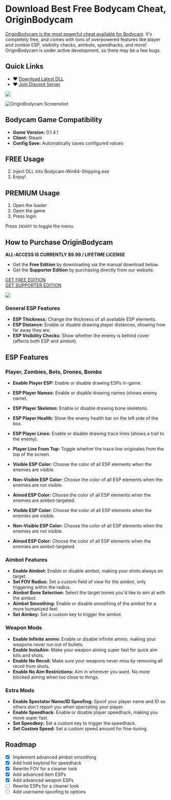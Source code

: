 # Download Best Free Bodycam Cheat, OriginBodycam
[OriginBodycam is the most powerful cheat available for Bodycam](https://getos.me/). It's completely free, and comes with tons of overpowered features like player and zombie ESP, visibility checks, aimbots, speedhacks, and more! OriginBodycam is under active development, so there may be a few bugs.

## Quick Links
- ♥ [Download Latest DLL](https://github.com/Wimberton/OriginBodycam/releases/tag/Release)
- ♥ [Join Discord Server](https://discord.gg/originsoftware)

<img align="center" src="https://i.gyazo.com/3a89405c73b7c5b1eed730ad8cc95e47.png" width="auto" height="auto">

![OriginBodycam Screenshot](https://i.gyazo.com/87378102872a178b63a8b03b5b17db8a.jpg)

## Bodycam Game Compatibility
- **Game Version:** 0.1.4.1
- **Client:** Steam
- **Config Save:** Automatically saves configured values

## FREE Usage
2. Inject DLL into Bodycam-Win64-Shipping.exe
3. Enjoy!

## PREMIUM Usage
1. Open the loader
2. Open the game
3. Press login

Press `INSERT` to toggle the menu.

## How to Purchase OriginBodycam
**ALL-ACCESS IS CURRENTLY $9.99 / LIFETIME LICENSE**

- Get the **Free Edition** by downloading via the manual download below.
- Get the **Supporter Edition** by purchasing directly from our website.

[GET FREE EDITION](https://getos.me/signin)  
[GET SUPPORTER EDITION](https://getos.me/)

<img align="center" src="https://i.gyazo.com/a31227e25a080e65054a4737a4baa6e1.png" width="auto" height="auto">

### General ESP Features
- **ESP Thickness:** Change the thickness of all available ESP elements.
- **ESP Distance:** Enable or disable drawing player distances, showing how far away they are.
- **ESP Visibility Checks:** Show whether the enemy is behind cover (affects both ESP and aimbot).

## ESP Features
### Player, Zombies, Bots, Drones, Bombs
- **Enable Player ESP:** Enable or disable drawing ESPs in-game.
- **ESP Player Names:** Enable or disable drawing names (shows enemy name).
- **ESP Player Skeleton:** Enable or disable drawing bone skeletons.
- **ESP Player Health:** Show the enemy health bar on the left side of the box.
- **ESP Player Lines:** Enable or disable drawing trace lines (shows a trail to the enemy).
- **Player Line From Top:** Toggle whether the trace line originates from the top of the screen.

- **Visible ESP Color:** Choose the color of all ESP elements when the enemies are visible.
- **Non-Visible ESP Color:** Choose the color of all ESP elements when the enemies are not visible.
- **Aimed ESP Color:** Choose the color of all ESP elements when the enemies are aimbot-targeted.

- **Visible ESP Color:** Choose the color of all ESP elements when the enemies are visible.
- **Non-Visible ESP Color:** Choose the color of all ESP elements when the enemies are not visible.
- **Aimed ESP Color:** Choose the color of all ESP elements when the enemies are aimbot-targeted.

### Aimbot Features
- **Enable Aimbot:** Enable or disable aimbot, making your shots always on target.
- **Set FOV Radius:** Set a custom field of view for the aimbot, only triggering within the radius.
- **Aimbot Bone Selection:** Select the target bones you'd like to aim at with the aimbot.
- **Aimbot Smoothing:** Enable or disable smoothing of the aimbot for a more humanized feel.
- **Set Aimkey:** Set a custom key to trigger the aimbot.

### Weapon Mods
- **Enable Infinite ammo:** Enable or disable infinite ammo, making your weapons never run out of bullets.
- **Enable InstaAim:** Make your weapon aiming super fast for quick aim kills and shots.
- **Enable No Recoil:** Make sure your weapons never miss by removing all recoil from shots.
- **Enable No Aim Restrictions:** Aim in wherever you want. No more blocked aiming when too close to things.

### Extra Mods
- **Enable Spectator Name/ID Spoofing:** Spoof your player name and ID so others don't report you when spectating your player.
- **Enable Speedhack:** Enable or disable player speedhack, making you move super fast.
- **Set Speedkey:** Set a custom key to trigger the speedhack.
- **Set Custom Speed:** Set a custom speed amount for fine-tuning.

## Roadmap
- [x] Implement advanced aimbot smoothing
- [x] Add hold keybind for speedhack
- [x] Rewrite FOV for a cleaner look
- [x] Add advanced item ESPs
- [x] Add advanced weapon ESPs
- [ ] Rewrite ESPs for a cleaner look
- [ ] Add username spoofing to options
